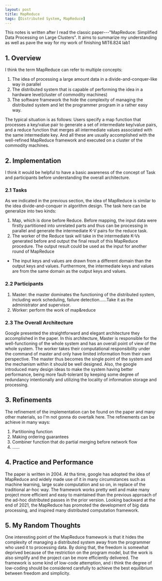 ```yaml
---
layout: post
title: MapReduce
tags: [Distributed System, MapReduce]
---
```


This notes is written after I read the classic paper---"MapReduce: Simplified Data Processing on Large Clusters". It aims to summarize my understanding as well as pave the way for my work of finishing MIT6.824 lab1

## 1. Overview

I think the term MapReduce can refer to multiple concepts:

1. The idea of processing a large amount data in a divide-and-conquer-like way in parallel
2. The distributed system that is capable of performing the idea in a hardware level(cluster of commodity machines)
3. The software framework the hide the complexity of managing the distributed system and let the programmer program in a rather easy way.

The typical situation is as follows:  Users specify a map function that processes a key/value pair to generate a set of intermediate key/value pairs, and a reduce function that merges all intermediate values associated with the same intermediate key. And all these are usually accomplished with the well-refined MapReduce framework and executed on a cluster of the commodity machines.

## 2. Implementation

I think it would be helpful to have a basic awareness of the concept of Task and participants before understanding the overall architecture. 

### 2.1 Tasks

As we indicated in the previous section, the idea of MapReduce is similar to the idea divide-and-conquer in algorithm design. The task here can be generalize into two kinds:

1. Map, which is done before Reduce. Before mapping, the input data were firstly partitioned into unrelated parts and thus can be processing in parallel and generate the intermediate K-V pairs for the reduce task.
2. The worker of the Reduce task will take in the intermediate K-Vs generated before and output the final result of this MapReduce procedure. The output result could be used as the input for another round of MapReduce

*  The input keys and values are drawn from a different domain than the output keys and values. Furthermore, the intermediate keys and values are from the same domain as the output keys and values.

### 2.2 Participants

1. Master: the master dominates the functioning of the distributed system, including work scheduling, failure detection......Take it as the administrator and supervisor.
2. Worker: perform the work of map&reduce

### 2.3 The Overall Architecture

Google presented the straightforward and elegant architecture they accomplished in the paper. In this architecture, Master is responsible for the well-functioning of the whole system and has an overall point of view of the whole system. The worker takes their computational responsibility under the command of master and only have limited information from their own perspective. The master thus becomes the single point of the system and the mechanism within it should be well designed. Also, the google introduced many design ideas to make the system having better performance, being more fault-tolerant by keeping some degree of redundancy intentionally and utilizing the locality of information storage and processing.

## 3. Refinements

The refinement of the implementation can be found on the paper and many other materials, so I'm not gonna do overtalk here. The refinements can be achieve in many ways:

1. Partitioning function
2. Making ordering guarantees
3. Combiner function that do partial merging before network flow
4. ......

## 4. Practice and Performance

The paper is written in 2004. At tha time, google has adopted the idea of MapReduce and widely made use of it in many circumstances such as machine learning, large scale computation and so on, in replace of the traditional ar-hoc way. The framework works pretty well and make many project more efficient and easy to maintained than the previous approach of the ad-hoc distributed passes in the prior version. Looking backward at the end of 2021, the MapReduce has promoted the development of big data processing, and inspired many distributed computation framework.

## 5. My Random Thoughts

One interesting point of the MapReduce framework is that it hides the complexity of managing a distributed system away from the programmer who used it to processing data. By doing that, the freedom is somewhat deprived because of the restriction on the program model, but the work is also simplify and the project can be more efficiently delivered. The framework is some kind of low-code attemption, and i think the degree of low-coding should be considered carefully to achieve the best equilibrium between freedom and simplicity.
